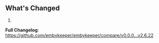 ## What's Changed

1.

**Full Changelog**: https://github.com/embykeeper/embykeeper/compare/v0.0.0...v2.6.22
